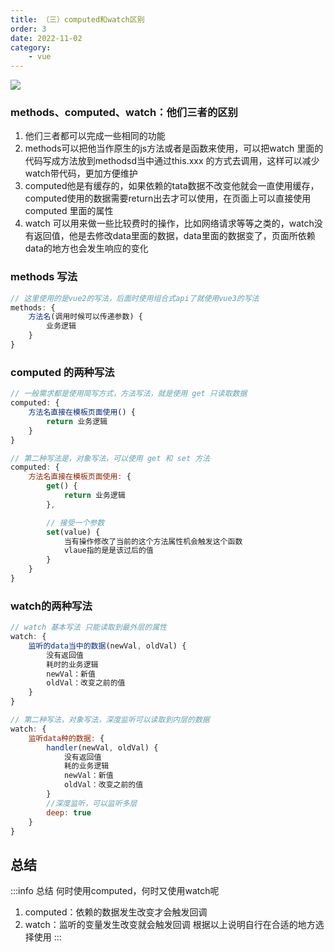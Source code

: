 ```yaml
---
title: （三）computed和watch区别
order: 3
date: 2022-11-02
category:
    - vue
---
```


![](https://image.zswei.xyz/img/202211121813358.webp)

### methods、computed、watch：他们三者的区别
1. 他们三者都可以完成一些相同的功能
2. methods可以把他当作原生的js方法或者是函数来使用，可以把watch 里面的代码写成方法放到methodsd当中通过this.xxx 的方式去调用，这样可以减少watch带代码，更加方便维护
3. computed他是有缓存的，如果依赖的tata数据不改变他就会一直使用缓存，computed使用的数据需要return出去才可以使用，在页面上可以直接使用computed 里面的属性
3. watch 可以用来做一些比较费时的操作，比如网络请求等等之类的，watch没有返回值，他是去修改data里面的数据，data里面的数据变了，页面所依赖data的地方也会发生响应的变化

### methods 写法
```js
// 这里使用的是vue2的写法，后面时使用组合式api了就使用vue3的写法
methods: {
    方法名(调用时候可以传递参数) {
        业务逻辑
    }
}
```

### computed 的两种写法
```js
// 一般需求都是使用简写方式，方法写法，就是使用 get 只读取数据
computed: {
    方法名直接在模板页面使用() {
        return 业务逻辑
    }
}

// 第二种写法是，对象写法，可以使用 get 和 set 方法
computed: {
    方法名直接在模板页面使用: {
        get() {
            return 业务逻辑
        },

        // 接受一个参数
        set(value) {
            当有操作修改了当前的这个方法属性机会触发这个函数
            vlaue指的是是该过后的值
        }
    }
}
```


### watch的两种写法
```js
// watch 基本写法 只能读取到最外层的属性
watch: {
    监听的data当中的数据(newVal, oldVal) {
        没有返回值
        耗时的业务逻辑
        newVal：新值
        oldVal：改变之前的值
    }
}

// 第二种写法，对象写法，深度监听可以读取到内层的数据
watch: {
    监听data种的数据: {
        handler(newVal, oldVal) {
            没有返回值
            耗的业务逻辑
            newVal：新值
            oldVal：改变之前的值
        }
        //深度监听，可以监听多层
        deep: true
    }
}
```

## 总结
:::info 总结
何时使用computed，何时又使用watch呢
1. computed：依赖的数据发生改变才会触发回调
2. watch：监听的变量发生改变就会触发回调
根据以上说明自行在合适的地方选择使用
:::